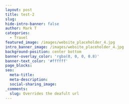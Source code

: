 ```yaml
---
layout: post
title: test-2
slug:
hide-intro-banner: false
author: Mark T
categories:
  - Travel
featured_image: /images/website_placeholder_4.jpg
intro_banner_image: /images/website_placeholder_4.jpg
background-position: center bottom
banner-overlay_color: 'rgba(0, 0, 0, 0.8)'
banner-text_color: '#ffffff'
page_blocks:
seo:
  meta-title:
  meta-description:
  social-sharing_image:
_comments:
  slug: Overrides the deafult url
---
```


